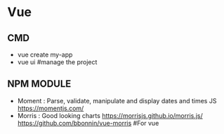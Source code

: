 # Vue

## CMD
- vue create my-app
- vue ui #manage the project

## NPM MODULE
- Moment : Parse, validate, manipulate and display dates and times JS 
https://momentjs.com/
- Morris : Good looking charts
https://morrisjs.github.io/morris.js/
https://github.com/bbonnin/vue-morris #For vue
